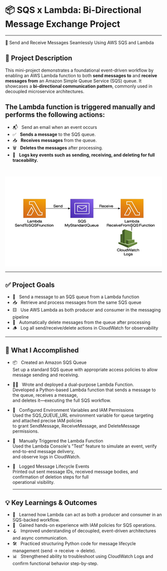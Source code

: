 # 📦 SQS x Lambda: Bi-Directional Message Exchange Project

---

🔁 Send and Receive Messages Seamlessly Using AWS SQS and Lambda


## 📌 Project Description

This mini-project demonstrates a foundational event-driven workflow by enabling an AWS Lambda function to both **send messages to** and **receive messages from** an Amazon Simple Queue Service (SQS) queue. It showcases a **bi-directional communication pattern**, commonly used in decoupled microservice architectures.

## The Lambda function is triggered manually and performs the following actions:
 - 📬 &nbsp;&nbsp;Send an email when an event occurs
 - ✅ &nbsp;&nbsp;**Sends a message** to the SQS queue.
 - 📥 &nbsp;&nbsp;**Receives messages** from the queue.
 - 🗑️ &nbsp;&nbsp;**Deletes the messages** after processing.
 - 🧾 &nbsp;&nbsp;**Logs key events such as sending, receiving, and deleting for full traceability.**
<br>


![Alt Text](700x400_sqs_lambda_cloudwatch_lc.jpg)

---

##  ✅ Project Goals

 - 📨 &nbsp;&nbsp;Send a message to an SQS queue from a Lambda function
-  📥 &nbsp;&nbsp;Retrieve and process messages from the same SQS queue
-  🟨 &nbsp;&nbsp;Use AWS Lambda as both producer and consumer in the messaging pipeline
-  🧼 &nbsp;&nbsp;Automatically delete messages from the queue after processing
-  🪵 &nbsp;&nbsp;Log all send/receive/delete actions in CloudWatch for observability

---

## 🔧 What I Accomplished

- 📦 &nbsp;&nbsp;Created an Amazon SQS Queue<br>
      Set up a standard SQS queue with appropriate access policies to allow message sending and receiving.
- 🧑‍💻 &nbsp;&nbsp;Wrote and deployed a dual-purpose Lambda Function.<br>
      Developed a Python-based Lambda function that sends a message to the queue, receives a message, <br>
      and deletes it—executing the full SQS workflow.
- 🔐 &nbsp;&nbsp;Configured Environment Variables and IAM Permissions<br>
      Used the SQS_QUEUE_URL environment variable for queue targeting and attached precise IAM policies <br>
       to grant SendMessage, ReceiveMessage, and DeleteMessage permissions.
- 🧪 &nbsp;&nbsp;Manually Triggered the Lambda Function<br>
      Used the Lambda Console's "Test" feature to simulate an event, verify end-to-end message delivery,<br> 
      and observe logs in CloudWatch.
- 📄 &nbsp;&nbsp;Logged Message Lifecycle Events<br>
      Printed out sent message IDs, received message bodies, and confirmation of deletion steps for full <br>
      operational visibility.
    
  --- 
    
## 💡 Key Learnings & Outcomes

- 🔁 &nbsp;&nbsp;Learned how Lambda can act as both a producer and consumer in an SQS-backed workflow.
- 🔑 &nbsp;&nbsp;Gained hands-on experience with IAM policies for SQS operations.
- 🪝 &nbsp;&nbsp;Improved understanding of decoupled, event-driven architectures and async communication.
- 🛠️ &nbsp;&nbsp;Practiced structuring Python code for message lifecycle management (send → receive → delete).
- 📊 &nbsp;&nbsp;Strengthened ability to troubleshoot using CloudWatch Logs and confirm functional behavior step-by-step.



